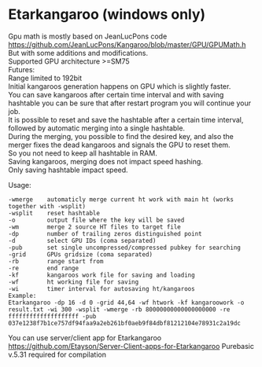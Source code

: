 # Etarkangaroo (windows only)
Gpu math is mostly based on JeanLucPons code https://github.com/JeanLucPons/Kangaroo/blob/master/GPU/GPUMath.h<br/>
But with some additions and modifications.<br/>
Supported GPU architecture >=SM75<br/>
Futures: <br/>
Range limited to 192bit<br/>
Initial kangaroos generation happens on GPU which is slightly faster.<br/>
You can save kangaroos after certain time interval and with saving hashtable you can be sure that after restart program you will continue your job.<br/>
It is possible to reset and save the hashtable after a certain time interval, followed by automatic merging into a single hashtable.<br/>
During the merging, you possible to find the desired key, and also the merger fixes the dead kangaroos and signals the GPU to reset them.<br/>
So you not need to keep all hashtable in RAM.<br/>
Saving kangaroos, merging does not impact speed hashing.<br/>
Only saving hashtable impact speed.<br/>

Usage:<br/>
```
-wmerge    automaticly merge current ht work with main ht (works together with -wsplit)
-wsplit    reset hashtable
-o         output file where the key will be saved
-wm        merge 2 source HT files to target file
-dp        number of trailing zeros distinguished point
-d         select GPU IDs (coma separated)
-pub       set single uncompressed/compressed pubkey for searching
-grid      GPUs gridsize (coma separated)
-rb        range start from
-re        end range
-kf        kangaroos work file for saving and loading
-wf        ht working file for saving
-wi        timer interval for autosaving ht/kangaroos
Example:
Etarkangaroo -dp 16 -d 0 -grid 44,64 -wf htwork -kf kangaroowork -o result.txt -wi 300 -wsplit -wmerge -rb 80000000000000000000 -re ffffffffffffffffffff -pub 037e1238f7b1ce757df94faa9a2eb261bf0aeb9f84dbf81212104e78931c2a19dc
```
You can use server/client app for Etarkangaroo https://github.com/Etayson/Server-Client-apps-for-Etarkangaroo
Purebasic v.5.31 required for compilation
